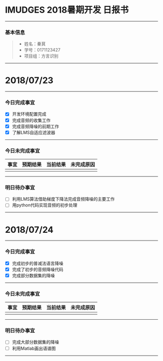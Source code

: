 # IMUDGES 2018暑期开发 日报书
-------


### 基本信息
> * 姓名：秦萁
> * 学号：0171123427
> * 项目组：方言识别

-------


# 2018/07/23

-------

### 今日完成事宜
- [x]  开发环境配置完成
- [x]  完成音频的收集工作
- [x]  完成音频降噪的前期工作
- [x]  了解LMS自适应滤波器

-----
### 今日未完成事宜


| 事宜     |预期结果| 当前结果  | 未完成原因   | 
| --------   | -----:  | -----:  | :----:  |
|    |   |   |   |


------
### 明日待办事宜
- [ ] 利用LMS算法借助梯度下降法完成音频降噪的主要工作
- [ ] 用python代码实现音频的初步处理
-------


# 2018/07/24

-------

### 今日完成事宜
- [x]  完成初步的普减法语言降噪
- [x]  完成了初步的音频降噪代码
- [x]  完成部分数据集的降噪

-----
### 今日未完成事宜


| 事宜     |预期结果| 当前结果  | 未完成原因   | 
| --------   | -----:  | -----:  | :----:  |
|    |   |   |   |


------
### 明日待办事宜
- [ ] 完成大部分数据集的降噪
- [ ] 利用Matlab画出语谱图
-------
